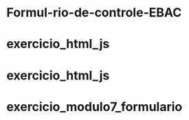 # Formul-rio-de-controle-EBAC
# exercicio_html_js
# exercicio_html_js
# exercicio_modulo7_formulario
